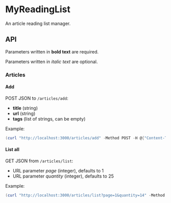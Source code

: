 # MyReadingList

An article reading list manager.

## API

Parameters written in **bold text** are required.

Parameters written in *italic text* are optional.
### Articles

#### Add

POST JSON to `/articles/add`:
- **title** (string)
- **url** (string)
- **tags** (list of strings, can be empty)

Example:
```powershell
(curl "http://localhost:3000/articles/add" -Method POST -H @{"Content-Type"="application/json"} -Body '{"title": "hello", "url": "https://google.com", "tags": []}').Content
```

#### List all

GET JSON from `/articles/list`:
- URL parameter *page* (integer), defaults to 1
- URL parameter *quantity* (integer), defaults to 25

Example:
```powershell
(curl "http://localhost:3000/articles/list?page=1&quantity=14" -Method GET).Content
```
